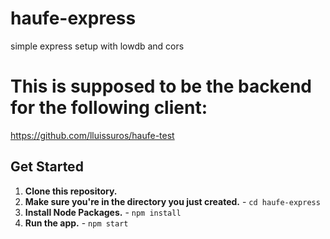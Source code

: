 # haufe-express
simple express setup with lowdb and cors

# This is supposed to be the backend for the following client:
https://github.com/lluissuros/haufe-test

## Get Started
1. **Clone this repository.**
2. **Make sure you're in the directory you just created.** - `cd haufe-express`
3. **Install Node Packages.** - `npm install`
4. **Run the app.** - `npm start`
